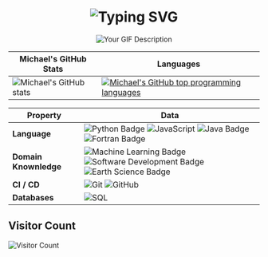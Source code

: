 <h1 align='center'>
<img src="https://readme-typing-svg.demolab.com?font=Fira+Code&weight=600&size=22&pause=1000&color=ff1957&random=false&width=535&lines=%E2%9C%A8+Hey%2C+I'm+Michael.+Have+a+nice+Day!+%F0%9F%8C%9F" alt="Typing SVG" />
</h1>

<p align="center">
  <img src="https://user-images.githubusercontent.com/89845641/220167426-0c5f630e-6d56-4617-9775-71c2bd025b4f.gif" alt="Your GIF Description" />
</p>

|     Michael's GitHub Stats                                                                                                                   | Languages                                                                                                                         |
|-----------------------------------------------------------------------------------------------------------------------------------------|---------------------------------------------------------------------------------------------------------------------------|
| ![Michael's GitHub stats](https://github-readme-stats.vercel.app/api?username=mixstam1821&show_icons=true&theme=radical) | [![Michael's GitHub top programming languages](https://github-readme-stats.vercel.app/api/top-langs/?username=mixstam1821&langs_count=8&layout=compact&theme=radical)](https://github.com/mixstam1821/github-readme-stats) |


<!--   my-skils -->

| Property                                        | Data                                                                                                                                                                                                                                                                                                                                                                                                                                                                                                                                                                                                                                                                                                                                                                                                                                                                                                                                                                                                                                                                                                                                                                                                                                                                                                                                                                                                                                                                                                                                                                                                                                                                                                                                                                                                            |
|-------------------------------------------------|-----------------------------------------------------------------------------------------------------------------------------------------------------------------------------------------------------------------------------------------------------------------------------------------------------------------------------------------------------------------------------------------------------------------------------------------------------------------------------------------------------------------------------------------------------------------------------------------------------------------------------------------------------------------------------------------------------------------------------------------------------------------------------------------------------------------------------------------------------------------------------------------------------------------------------------------------------------------------------------------------------------------------------------------------------------------------------------------------------------------------------------------------------------------------------------------------------------------------------------------------------------------------------------------------------------------------------------------------------------------------------------------------------------------------------------------------------------------------------------------------------------------------------------------------------------------------------------------------------------------------------------------------------------------------------------------------------------------------------------------------------------------------------------------------------------------|
| **Language**                              | ![Python Badge](https://img.shields.io/badge/-Python-3776AB?style=flat&logo=Python&logoColor=white) ![JavaScript](https://img.shields.io/badge/-JavaScript-F7DF1C?style=flat-square&logo=javascript&logoColor=white&color=%23FFCE5A) ![Java Badge](https://img.shields.io/badge/-Java-A34E86?style=flat&logo=Java&logoColor=white) ![Fortran Badge](https://img.shields.io/badge/-Fortran-3776AB?style=flat&logo=Fortran&logoColor=white)                                                                                                                                                                                                                                                                                                                                                                                                                                                                                                                                                                                                                                                                                                                                                                                                                                                                                                                                                                                                                                                                                                                                                                                                                                                                                                                                                                                                                                                          |
| **Domain Knownledge**                           | ![Machine Learning Badge](https://img.shields.io/badge/-Machine%20Learning-01D277?style=flat&logoColor=white) ![Software Development Badge](https://img.shields.io/badge/-Software%20Development-FF6600?style=flat&logoColor=white) ![Earth Science Badge](https://img.shields.io/badge/-Earth%20Science-FAB040?style=flat&logoColor=white)                                                                                                                                                                                                                                                                                                                                                                                                                                                                                                                                                                                                                                                                                                                                                                                                                                                                                                                                                                                                                                                    |
| **CI / CD**                                     | ![Git](https://img.shields.io/badge/-Git-black?style=flat-square&logo=git) ![GitHub](https://img.shields.io/badge/-GitHub-181717?style=flat-square&logo=github)                                                                                                                                                                                                                                                                                                                                                                                                                                                                                                                                                                                                                                                                                                                                                                                                                                                                                                                                                                                                                                                                                                                                                                                                                                                                                                                                                                                                                                           |
| **Databases**                                   | <img src="https://camo.githubusercontent.com/c44ec7dbcddd4dea22204197ce11e45bea3ef03ff97e45294bf66ea793527706/68747470733a2f2f696d672e736869656c64732e696f2f62616467652f2d53514c2d626c61636b3f7374796c653d666c61742d737175617265266c6f676f3d706f737467726573716c266c6f676f436f6c6f723d626c7565" alt="SQL" data-canonical-src="https://img.shields.io/badge/-SQL-black" style="max-width: 100%;">                                                                                                                                                                                                                                                                                                                    
## Visitor Count

![Visitor Count](https://profile-counter.glitch.me/{mixstam1821}/count.svg)


<!--
**mixstam1821/mixstam1821** is a ✨ _special_ ✨ repository because its `README.md` (this file) appears on your GitHub profile.

Here are some ideas to get you started:

- 🔭 I’m currently working on ...
- 🌱 I’m currently learning ...
- 👯 I’m looking to collaborate on ...
- 🤔 I’m looking for help with ...
- 💬 Ask me about ...
- 📫 How to reach me: ...
- 😄 Pronouns: ...
- ⚡ Fun fact: ...
-->
